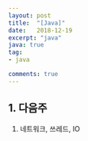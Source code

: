 ```yaml
---
layout: post
title:  "[Java]"
date:   2018-12-19
excerpt: "java"
java: true
tag:
- java

comments: true
---
```


## 1. 다음주 

1) 네트워크, 쓰레드, IO